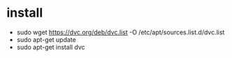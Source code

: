# install
- sudo wget https://dvc.org/deb/dvc.list -O /etc/apt/sources.list.d/dvc.list
- sudo apt-get update
- sudo apt-get install dvc 